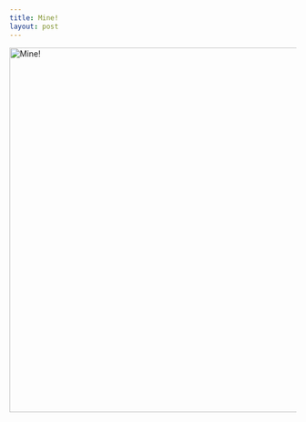 ```yaml
---
title: Mine!
layout: post
---
```

<a title="Mine!" href="https://www.flickr.com/photos/tcob/5414957714/" data-flickr-embed="true" data-header="true" data-footer="true"><img loading="lazy" src="https://farm6.staticflickr.com/5094/5414957714_4046e32144_z.jpg" alt="Mine!" width="639" height="640" /></a>